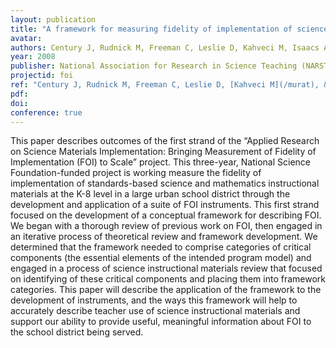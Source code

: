 ```yaml
---
layout: publication
title: "A framework for measuring fidelity of implementation of science instructional materials"
avatar:
authors: Century J, Rudnick M, Freeman C, Leslie D, Kahveci M, Isaacs A
year: 2008
publisher: National Association for Research in Science Teaching (NARST)
projectid: foi
ref: "Century J, Rudnick M, Freeman C, Leslie D, [Kahveci M](/murat), & Isaacs A. (2008). _[A framework for measuring fidelity of implementation of science instructional materials](/tqf)_. Paper presented at the National Association for Research in Science Teaching (NARST). Baltimore, USA. March 30 - April 2, 2008."
pdf:
doi:
conference: true
---
```

This paper describes outcomes of the first strand of the “Applied Research on Science Materials Implementation: Bringing Measurement of Fidelity of Implementation (FOI) to Scale” project. This three-year, National Science Foundation-funded project is working measure the fidelity of implementation of standards-based science and mathematics instructional materials at the K-8 level in a large urban school district through the development and application of a suite of FOI instruments. This first strand focused on the development of a conceptual framework for describing FOI. We began with a thorough review of previous work on FOI, then engaged in an iterative process of theoretical review and framework development. We determined that the framework needed to comprise categories of critical components (the essential elements of the intended program model) and engaged in a process of science instructional materials review that focused on identifying of these critical components and placing them into framework categories. This paper will describe the application of the framework to the development of instruments, and the ways this framework will help to accurately describe teacher use of science instructional materials and support our ability to provide useful, meaningful information about FOI to the school district being served.
